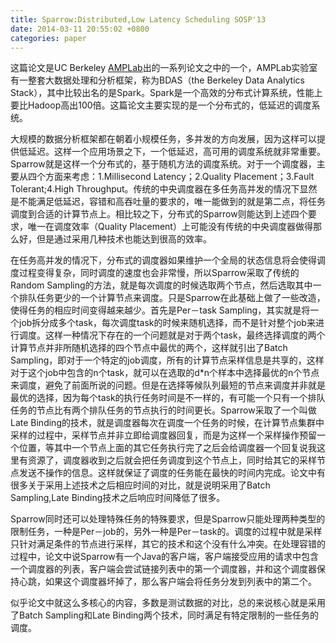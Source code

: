 ```yaml
---
title: Sparrow:Distributed,Low Latency Scheduling SOSP'13
date: 2014-03-11 20:55:02 +0800
categories: paper
---
```


这篇论文是UC Berkeley [AMPLab](https://amplab.cs.berkeley.edu/)出的一系列论文之中的一个，AMPLab实验室有一整套大数据处理和分析框架，称为BDAS（the Berkeley Data Analytics Stack），其中比较出名的是Spark。Spark是一个高效的分布式计算系统，性能上要比Hadoop高出100倍。这篇论文主要实现的是一个分布式的，低延迟的调度系统。

大规模的数据分析框架都在朝着小规模任务，多并发的方向发展，因为这样可以提供低延迟。这样一个应用场景之下，一个低延迟，高可用的调度系统就非常重要。Sparrow就是这样一个分布式的，基于随机方法的调度系统。对于一个调度器，主要从四个方面来考虑：1.Millisecond Latency；2.Quality Placement；3.Fault Tolerant;4.High Throughput。传统的中央调度器在多任务高并发的情况下显然是不能满足低延迟，容错和高吞吐量的要求的，唯一能做到的就是第二点，将任务调度到合适的计算节点上。相比较之下，分布式的Sparrow则能达到上述四个要求，唯一在调度效率（Quality Placement）上可能没有传统的中央调度器做得那么好，但是通过采用几种技术也能达到很高的效率。

在任务高并发的情况下，分布式的调度器如果维护一个全局的状态信息将会使得调度过程变得复杂，同时调度的速度也会非常慢，所以Sparrow采取了传统的Random Sampling的方法，就是每次调度的时候选取两个节点，然后选取其中一个排队任务更少的一个计算节点来调度。只是Sparrow在此基础上做了一些改造，使得任务的相应时间变得越来越少。首先是Per－task Sampling，其实就是将一个job拆分成多个task，每次调度task的时候来随机选择，而不是针对整个job来进行调度。这样一种情况下存在的一个问题就是对于两个task，最终选择调度的两个计算节点并非所随机选择的四个节点中最优的两个，这样就引出了Batch Sampling，即对于一个特定的job调度，所有的计算节点采样信息是共享的，这样对于这个job中包含的n个task，就可以在选取的d*n个样本中选择最优的n个节点来调度，避免了前面所说的问题。但是在选择等候队列最短的节点来调度并非就是最优的选择，因为每个task的执行任务时间是不一样的，有可能一个只有一个排队任务的节点比有两个排队任务的节点执行的时间更长。Sparrow采取了一个叫做Late Binding的技术，就是调度器每次在调度一个任务的时候，在计算节点集群中采样的过程中，采样节点并非立即给调度器回复，而是为这样一个采样操作预留一个位置，等其中一个节点上面的其它任务执行完了之后会给调度器一个回复说我这里有资源了，调度器收到之后就会把任务调度到这个节点上，同时给其它的采样节点发送不操作的信息。这样就保证了调度的任务能在最快的时间内完成。论文中有很多关于采用上述技术之后相应时间的对比，就是说明采用了Batch Sampling,Late Binding技术之后响应时间降低了很多。

Sparrow同时还可以处理特殊任务的特殊要求，但是Sparrow只能处理两种类型的限制任务，一种是Per－job的，另外一种是Per－task的。调度的过程中就是采样只针对满足条件的节点进行采样，其它的技术和这个没有什么冲突。在处理容错的过程中，论文中说Sparrow有一个Java的客户端，客户端接受应用的请求中包含一个调度器的列表，客户端会尝试链接列表中的第一个调度器，并和这个调度器保持心跳，如果这个调度器坏掉了，那么客户端会将任务分发到列表中的第二个。

似乎论文中就这么多核心的内容，多数是测试数据的对比，总的来说核心就是采用了Batch Sampling和Late Binding两个技术，同时满足有特定限制的一些任务的调度。





